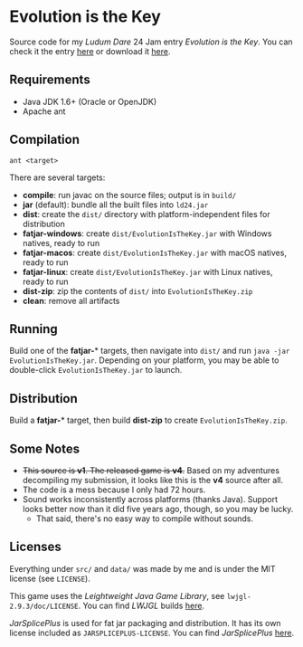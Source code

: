 # Evolution is the Key

Source code for my _Ludum Dare_ 24 Jam entry _Evolution is the Key_.
You can check it the entry
[here](http://www.ludumdare.com/compo/ludum-dare-24/?action=preview&uid=16438)
or download it
[here](https://44d-again-again.itch.io/evolution-is-the-key).

## Requirements

  * Java JDK 1.6+ (Oracle or OpenJDK)
  * Apache ant

## Compilation

```
ant <target>
```

There are several targets:

  * **compile**: run javac on the source files; output is in `build/`
  * **jar** (default): bundle all the built files into `ld24.jar`
  * **dist**: create the `dist/` directory with platform-independent files for distribution
  * **fatjar-windows**: create `dist/EvolutionIsTheKey.jar` with Windows natives, ready to run
  * **fatjar-macos**: create `dist/EvolutionIsTheKey.jar` with macOS natives, ready to run
  * **fatjar-linux**: create `dist/EvolutionIsTheKey.jar` with Linux natives, ready to run
  * **dist-zip**: zip the contents of `dist/` into `EvolutionIsTheKey.zip`
  * **clean**: remove all artifacts

## Running

Build one of the **fatjar-*** targets, then navigate into `dist/` and run
`java -jar EvolutionIsTheKey.jar`. Depending on your platform, you may be able
to double-click `EvolutionIsTheKey.jar` to launch.

## Distribution

Build a **fatjar-*** target, then build **dist-zip** to create
`EvolutionIsTheKey.zip`.

## Some Notes

  * ~~This source is **v1**. The released game is **v4**.~~ Based on my
    adventures decompiling my submission, it looks like this is the **v4**
    source after all.
  * The code is a mess because I only had 72 hours.
  * Sound works inconsistently across platforms (thanks Java). Support looks
    better now than it did five years ago, though, so you may be lucky.
      * That said, there's no easy way to compile without sounds.

## Licenses

Everything under `src/` and `data/` was made by me and is under the MIT license
(see `LICENSE`).

This game uses the _Leightweight Java Game Library_, see
`lwjgl-2.9.3/doc/LICENSE`. You can find _LWJGL_ builds
[here](http://legacy.lwjgl.org).

_JarSplicePlus_ is used for fat jar packaging and distribution. It has its own
license included as `JARSPLICEPLUS-LICENSE`. You can find _JarSplicePlus_
[here](https://github.com/lquesada/JarSplicePlus).
